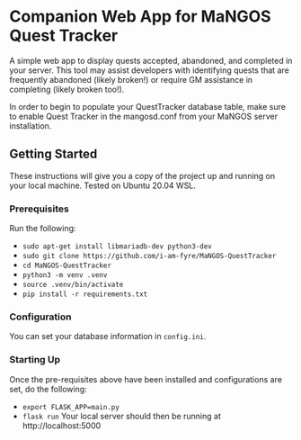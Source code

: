 # Companion Web App for MaNGOS Quest Tracker

A simple web app to display quests accepted, abandoned, and completed in your server. This tool may assist developers with identifying quests that are frequently abandoned (likely broken!) or require GM assistance in completing (likely broken too!).

In order to begin to populate your QuestTracker database table, make sure to enable Quest Tracker in the mangosd.conf from your MaNGOS server installation.

## Getting Started

These instructions will give you a copy of the project up and running on
your local machine. Tested on Ubuntu 20.04 WSL.

### Prerequisites

Run the following:
- `sudo apt-get install libmariadb-dev python3-dev`
- `sudo git clone https://github.com/i-am-fyre/MaNGOS-QuestTracker`
- `cd MaNGOS-QuestTracker`
- `python3 -m venv .venv`
- `source .venv/bin/activate`
- `pip install -r requirements.txt`

### Configuration

You can set your database information in `config.ini`.

### Starting Up

Once the pre-requisites above have been installed and configurations are set, do the following:
- `export FLASK_APP=main.py`
- `flask run`
Your local server should then be running at http://localhost:5000
